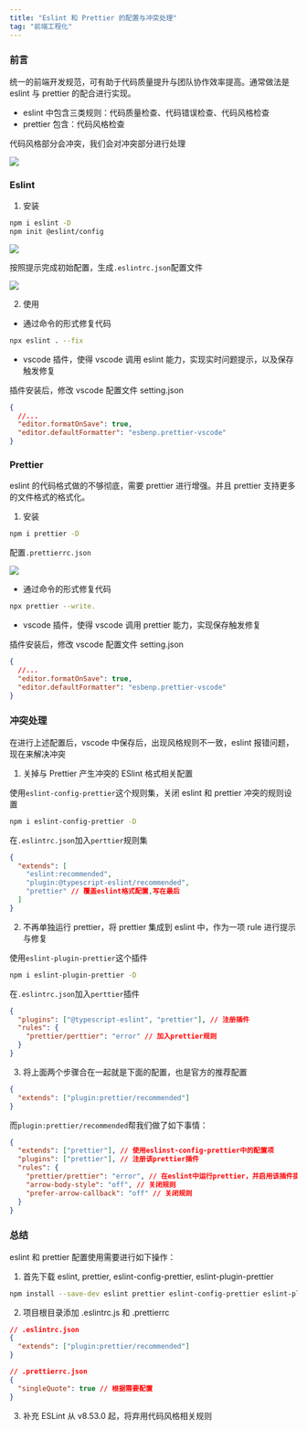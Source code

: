 ```yaml
---
title: "Eslint 和 Prettier 的配置与冲突处理"
tag: "前端工程化"
---
```


### 前言

统一的前端开发规范，可有助于代码质量提升与团队协作效率提高。通常做法是 eslint 与 prettier 的配合进行实现。

- eslint 中包含三类规则：代码质量检查、代码错误检查、代码风格检查
- prettier 包含：代码风格检查

代码风格部分会冲突，我们会对冲突部分进行处理

![](../imgs/29/01.awebp)

### Eslint

1. 安装

```bash
npm i eslint -D
npm init @eslint/config
```

![](../imgs/29/02.awebp)

按照提示完成初始配置，生成`.eslintrc.json`配置文件

![](../imgs/29/03.awebp)

2. 使用

- 通过命令的形式修复代码

```bash
npx eslint . --fix
```

- vscode 插件，使得 vscode 调用 eslint 能力，实现实时问题提示，以及保存触发修复

插件安装后，修改 vscode 配置文件 setting.json

```json
{
  //...
  "editor.formatOnSave": true,
  "editor.defaultFormatter": "esbenp.prettier-vscode"
}
```

### Prettier

eslint 的代码格式做的不够彻底，需要 prettier 进行增强。并且 prettier 支持更多的文件格式的格式化。

1. 安装

```bash
npm i prettier -D
```

配置`.prettierrc.json`

![](../imgs/29/04.awebp)

- 通过命令的形式修复代码

```bash
npx prettier --write.
```

- vscode 插件，使得 vscode 调用 prettier 能力，实现保存触发修复

插件安装后，修改 vscode 配置文件 setting.json

```json
{
  //...
  "editor.formatOnSave": true,
  "editor.defaultFormatter": "esbenp.prettier-vscode"
}
```

### 冲突处理

在进行上述配置后，vscode 中保存后，出现风格规则不一致，eslint 报错问题，现在来解决冲突

1. 关掉与 Prettier 产生冲突的 ESlint 格式相关配置

使用`eslint-config-prettier`这个规则集，关闭 eslint 和 prettier 冲突的规则设置

```bash
npm i eslint-config-prettier -D
```

在`.eslintrc.json`加入`perttier`规则集

```json
{
  "extends": [
    "eslint:recommended",
    "plugin:@typescript-eslint/recommended",
    "prettier" // 覆盖eslint格式配置,写在最后
  ]
}
```

2. 不再单独运行 prettier，将 prettier 集成到 eslint 中，作为一项 rule 进行提示与修复

使用`eslint-plugin-prettier`这个插件

```bash
npm i eslint-plugin-prettier -D
```

在`.eslintrc.json`加入`perttier`插件

```json
{
  "plugins": ["@typescript-eslint", "prettier"], // 注册插件
  "rules": {
    "prettier/perttier": "error" // 加入prettier规则
  }
}
```

3. 将上面两个步骤合在一起就是下面的配置，也是官方的推荐配置

```json
{
  "extends": ["plugin:prettier/recommended"]
}
```

而`plugin:prettier/recommended`帮我们做了如下事情：

```json
{
  "extends": ["prettier"], // 使用eslinst-config-prettier中的配置项
  "plugins": ["prettier"], // 注册该prettier插件
  "rules": {
    "prettier/prettier": "error", // 在eslint中运行prettier，并启用该插件提供的规则
    "arrow-body-style": "off", // 关闭规则
    "prefer-arrow-callback": "off" // 关闭规则
  }
}
```

### 总结

eslint 和 prettier 配置使用需要进行如下操作：

1. 首先下载 eslint, prettier, eslint-config-prettier, eslint-plugin-prettier

```bash
npm install --save-dev eslint prettier eslint-config-prettier eslint-plugin-prettier
```

2. 项目根目录添加 .eslintrc.js 和 .prettierrc

```json
// .eslintrc.json
{
  "extends": ["plugin:prettier/recommended"]
}
```

```json
// .prettierrc.json
{
  "singleQuote": true // 根据需要配置
}
```

3. 补充 ESLint 从 v8.53.0 起，将弃用代码风格相关规则
